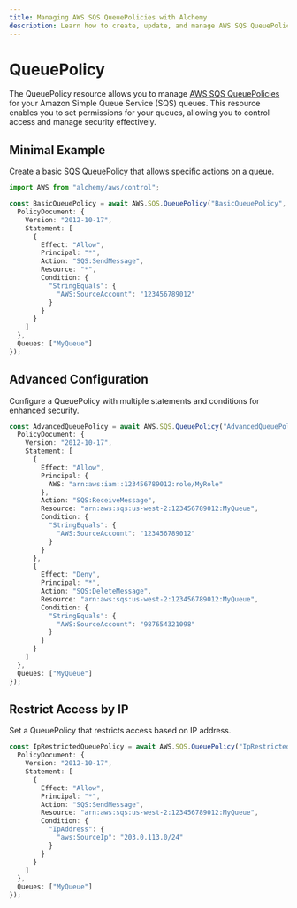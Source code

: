 ```yaml
---
title: Managing AWS SQS QueuePolicies with Alchemy
description: Learn how to create, update, and manage AWS SQS QueuePolicies using Alchemy Cloud Control.
---
```


# QueuePolicy

The QueuePolicy resource allows you to manage [AWS SQS QueuePolicies](https://docs.aws.amazon.com/sqs/latest/userguide/) for your Amazon Simple Queue Service (SQS) queues. This resource enables you to set permissions for your queues, allowing you to control access and manage security effectively.

## Minimal Example

Create a basic SQS QueuePolicy that allows specific actions on a queue.

```ts
import AWS from "alchemy/aws/control";

const BasicQueuePolicy = await AWS.SQS.QueuePolicy("BasicQueuePolicy", {
  PolicyDocument: {
    Version: "2012-10-17",
    Statement: [
      {
        Effect: "Allow",
        Principal: "*",
        Action: "SQS:SendMessage",
        Resource: "*",
        Condition: {
          "StringEquals": {
            "AWS:SourceAccount": "123456789012"
          }
        }
      }
    ]
  },
  Queues: ["MyQueue"]
});
```

## Advanced Configuration

Configure a QueuePolicy with multiple statements and conditions for enhanced security.

```ts
const AdvancedQueuePolicy = await AWS.SQS.QueuePolicy("AdvancedQueuePolicy", {
  PolicyDocument: {
    Version: "2012-10-17",
    Statement: [
      {
        Effect: "Allow",
        Principal: {
          AWS: "arn:aws:iam::123456789012:role/MyRole"
        },
        Action: "SQS:ReceiveMessage",
        Resource: "arn:aws:sqs:us-west-2:123456789012:MyQueue",
        Condition: {
          "StringEquals": {
            "AWS:SourceAccount": "123456789012"
          }
        }
      },
      {
        Effect: "Deny",
        Principal: "*",
        Action: "SQS:DeleteMessage",
        Resource: "arn:aws:sqs:us-west-2:123456789012:MyQueue",
        Condition: {
          "StringEquals": {
            "AWS:SourceAccount": "987654321098"
          }
        }
      }
    ]
  },
  Queues: ["MyQueue"]
});
```

## Restrict Access by IP

Set a QueuePolicy that restricts access based on IP address.

```ts
const IpRestrictedQueuePolicy = await AWS.SQS.QueuePolicy("IpRestrictedQueuePolicy", {
  PolicyDocument: {
    Version: "2012-10-17",
    Statement: [
      {
        Effect: "Allow",
        Principal: "*",
        Action: "SQS:SendMessage",
        Resource: "arn:aws:sqs:us-west-2:123456789012:MyQueue",
        Condition: {
          "IpAddress": {
            "aws:SourceIp": "203.0.113.0/24"
          }
        }
      }
    ]
  },
  Queues: ["MyQueue"]
});
```